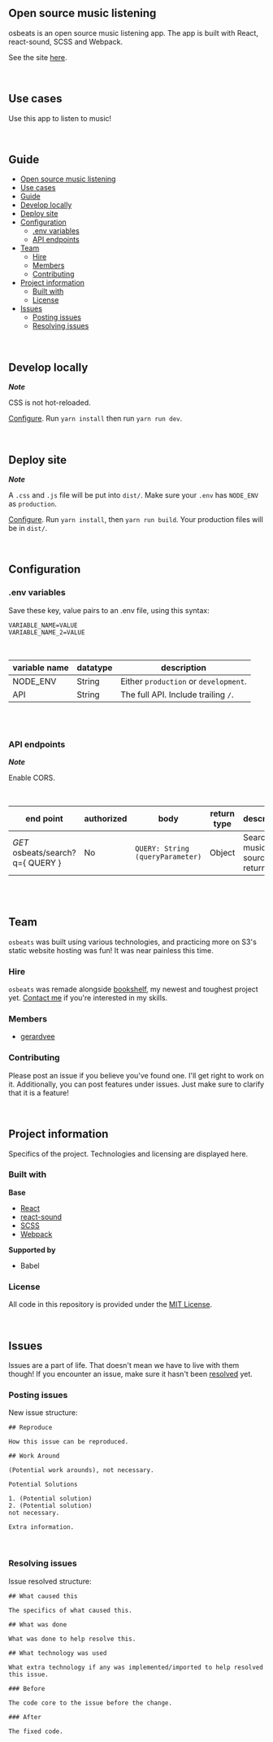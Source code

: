 ## Open source music listening

osbeats is an open source music listening app. The app is built with React, react-sound, SCSS and Webpack.

See the site [here](http://osbeats.co).

<br>

## Use cases

Use this app to listen to music!

<br>

## Guide
- [Open source music listening](#open-source-music-listening)
- [Use cases](#use-cases)
- [Guide](#guide)
- [Develop locally](#develop-locally)
- [Deploy site](#deploy-site)
- [Configuration](#configuration)
  - [.env variables](#env-variables)
  - [API endpoints](#api-endpoints)
- [Team](#team)
  - [Hire](#hire)
  - [Members](#members)
  - [Contributing](#contributing)
- [Project information](#project-information)
  - [Built with](#built-with)
  - [License](#license)
- [Issues](#issues)
  - [Posting issues](#posting-issues)
  - [Resolving issues](#resolving-issues)
  
<br>

## Develop locally

***Note***

CSS is not hot-reloaded.

[Configure](#configuration). Run `yarn install` then run `yarn run dev`.

<br>

## Deploy site

***Note***

A `.css` and `.js` file will be put into `dist/`. Make sure your `.env` has `NODE_ENV` as `production`.

[Configure](#configuration). Run `yarn install`, then `yarn run build`. Your production files will be in `dist/`.

<br>

## Configuration

### .env variables

Save these key, value pairs to an .env file, using this syntax:

```
VARIABLE_NAME=VALUE
VARIABLE_NAME_2=VALUE
```
<br>

| variable name  | datatype  | description |
|---|---|---|
| NODE_ENV  | String  | Either `production` or `development`. |
| API | String | The full API. Include trailing `/`. |

<br><br>

### API endpoints

***Note***

Enable CORS.

<br>

| end point  | authorized | body | return type  | description |
|---|---|---|---|---|
| *GET* osbeats/search?q={ QUERY }  | No | `QUERY: String (queryParameter)` | Object  | Search a music source and return text. |

<br><br>

## Team

`osbeats` was built using various technologies, and practicing more on S3's static website hosting was fun! It was near painless this time.


### Hire

`osbeats` was remade alongside [bookshelf](https://github.com/GerardVee/bookshelf), my newest and toughest project yet. [Contact me](https://gerardvee.com/contact) if you're interested in my skills.


### Members

- [gerardvee](https://github.com/GerardVee)


### Contributing

Please post an issue if you believe you've found one. I'll get right to work on it. Additionally, you can post features under issues. Just make sure to clarify that it is a feature!

<br>

## Project information

Specifics of the project. Technologies and licensing are displayed here.

### Built with

**Base**

- [React](https://github.com/facebook/react)
- [react-sound](https://github.com/leoasis/react-sound)
- [SCSS](https://github.com/sass/sass)
- [Webpack](https://github.com/webpack/webpack)

**Supported by**

- Babel

### License

All code in this repository is provided under the [MIT License](https://github.com/GerardVee/osbeats/blob/master/LICENSE.md).

<br>

## Issues

Issues are a part of life. That doesn't mean we have to live with them though! If you encounter an issue, make sure it hasn't been [resolved](https://github.com/GerardVee/osbeats/issues?utf8=%E2%9C%93&q=is%3Aresolved) yet.


### Posting issues

New issue structure:

```
## Reproduce

How this issue can be reproduced.

## Work Around

(Potential work arounds), not necessary.

Potential Solutions

1. (Potential solution)
2. (Potential solution)
not necessary.

Extra information.
```

<br>

### Resolving issues

Issue resolved structure:

```
## What caused this

The specifics of what caused this.

## What was done

What was done to help resolve this.

## What technology was used

What extra technology if any was implemented/imported to help resolved this issue.

### Before

The code core to the issue before the change.

### After

The fixed code.

```
